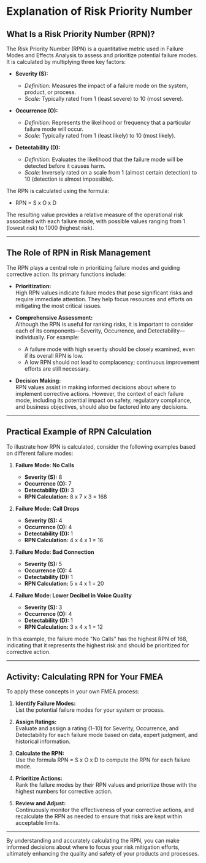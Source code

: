 # Explanation of Risk Priority Number

## What Is a Risk Priority Number (RPN)?

The Risk Priority Number (RPN) is a quantitative metric used in Failure Modes and Effects Analysis  to assess and prioritize potential failure modes. It is calculated by multiplying three key factors:

- **Severity (S):**  
  - *Definition:* Measures the impact of a failure mode on the system, product, or process.  
  - *Scale:* Typically rated from 1 (least severe) to 10 (most severe).

- **Occurrence (O):**  
  - *Definition:* Represents the likelihood or frequency that a particular failure mode will occur.  
  - *Scale:* Typically rated from 1 (least likely) to 10 (most likely).

- **Detectability (D):**  
  - *Definition:* Evaluates the likelihood that the failure mode will be detected before it causes harm.  
  - *Scale:* Inversely rated on a scale from 1 (almost certain detection) to 10 (detection is almost impossible).

The RPN is calculated using the formula:
   - RPN = S x O x D

The resulting value provides a relative measure of the operational risk associated with each failure mode, with possible values ranging from 1 (lowest risk) to 1000 (highest risk).

---

## The Role of RPN in Risk Management

The RPN plays a central role in prioritizing failure modes and guiding corrective action. Its primary functions include:

- **Prioritization:**  
  High RPN values indicate failure modes that pose significant risks and require immediate attention. They help focus resources and efforts on mitigating the most critical issues.

- **Comprehensive Assessment:**  
  Although the RPN is useful for ranking risks, it is important to consider each of its components—Severity, Occurrence, and Detectability—individually. For example:
  - A failure mode with high severity should be closely examined, even if its overall RPN is low.
  - A low RPN should not lead to complacency; continuous improvement efforts are still necessary.

- **Decision Making:**  
  RPN values assist in making informed decisions about where to implement corrective actions. However, the context of each failure mode, including its potential impact on safety, regulatory compliance, and business objectives, should also be factored into any decisions.

---

## Practical Example of RPN Calculation

To illustrate how RPN is calculated, consider the following examples based on different failure modes:

1. **Failure Mode: No Calls**
   - **Severity (S):** 8  
   - **Occurrence (O):** 7  
   - **Detectability (D):** 3  
   - **RPN Calculation:** 8 x 7 x 3 = 168

2. **Failure Mode: Call Drops**
   - **Severity (S):** 4  
   - **Occurrence (O):** 4  
   - **Detectability (D):** 1  
   - **RPN Calculation:** 4 x 4 x 1 = 16

3. **Failure Mode: Bad Connection**
   - **Severity (S):** 5  
   - **Occurrence (O):** 4  
   - **Detectability (D):** 1  
   - **RPN Calculation:** 5 x 4 x 1 = 20

4. **Failure Mode: Lower Decibel in Voice Quality**
   - **Severity (S):** 3  
   - **Occurrence (O):** 4  
   - **Detectability (D):** 1  
   - **RPN Calculation:** 3 x 4 x 1 = 12

In this example, the failure mode "No Calls" has the highest RPN of 168, indicating that it represents the highest risk and should be prioritized for corrective action.

---

## Activity: Calculating RPN for Your FMEA

To apply these concepts in your own FMEA process:

1. **Identify Failure Modes:**  
   List the potential failure modes for your system or process.

2. **Assign Ratings:**  
   Evaluate and assign a rating (1–10) for Severity, Occurrence, and Detectability for each failure mode based on data, expert judgment, and historical information.

3. **Calculate the RPN:**  
   Use the formula  RPN = S x O x D  to compute the RPN for each failure mode.

4. **Prioritize Actions:**  
   Rank the failure modes by their RPN values and prioritize those with the highest numbers for corrective action.

5. **Review and Adjust:**  
   Continuously monitor the effectiveness of your corrective actions, and recalculate the RPN as needed to ensure that risks are kept within acceptable limits.

---

By understanding and accurately calculating the RPN, you can make informed decisions about where to focus your risk mitigation efforts, ultimately enhancing the quality and safety of your products and processes.